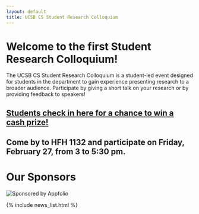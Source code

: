 ```yaml
---
layout: default
title: UCSB CS Student Research Colloquium
---
```


Welcome to the first Student Research Colloquium!
=======

The UCSB CS Student Research Colloquium is a student-led event designed for students in the department to gain experience presenting research to a broader audience. Participate by giving a short talk on your research or by providing feedback to speakers!

[Students check in here for a chance to win a cash prize!](https://docs.google.com/forms/d/1snQdM0_RW94e--ZXd_PnXBFJe_UF99v5NO9bG9POtcI/viewform?usp=send_form)
-------

Come by to HFH 1132 and participate on Friday, February 27, from 3 to 5:30 pm.
-------

Our Sponsors
=======
![Sponsored by Appfolio](https://ucsb-cs-student-research-colloquium.github.com/images/appfolio1.png)

{% include news_list.html %}
